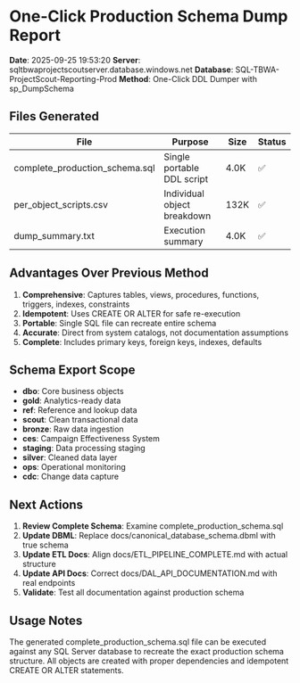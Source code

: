 # One-Click Production Schema Dump Report

**Date**: 2025-09-25 19:53:20
**Server**: sqltbwaprojectscoutserver.database.windows.net
**Database**: SQL-TBWA-ProjectScout-Reporting-Prod
**Method**: One-Click DDL Dumper with sp_DumpSchema

## Files Generated

| File | Purpose | Size | Status |
|------|---------|------|--------|
| complete_production_schema.sql | Single portable DDL script | 4.0K | ✅ |
| per_object_scripts.csv | Individual object breakdown | 132K | ✅ |
| dump_summary.txt | Execution summary | 4.0K | ✅ |

## Advantages Over Previous Method

1. **Comprehensive**: Captures tables, views, procedures, functions, triggers, indexes, constraints
2. **Idempotent**: Uses CREATE OR ALTER for safe re-execution
3. **Portable**: Single SQL file can recreate entire schema
4. **Accurate**: Direct from system catalogs, not documentation assumptions
5. **Complete**: Includes primary keys, foreign keys, indexes, defaults

## Schema Export Scope

- **dbo**: Core business objects
- **gold**: Analytics-ready data
- **ref**: Reference and lookup data
- **scout**: Clean transactional data
- **bronze**: Raw data ingestion
- **ces**: Campaign Effectiveness System
- **staging**: Data processing staging
- **silver**: Cleaned data layer
- **ops**: Operational monitoring
- **cdc**: Change data capture

## Next Actions

1. **Review Complete Schema**: Examine complete_production_schema.sql
2. **Update DBML**: Replace docs/canonical_database_schema.dbml with true schema
3. **Update ETL Docs**: Align docs/ETL_PIPELINE_COMPLETE.md with actual structure
4. **Update API Docs**: Correct docs/DAL_API_DOCUMENTATION.md with real endpoints
5. **Validate**: Test all documentation against production schema

## Usage Notes

The generated complete_production_schema.sql file can be executed against any SQL Server database to recreate the exact production schema structure. All objects are created with proper dependencies and idempotent CREATE OR ALTER statements.

